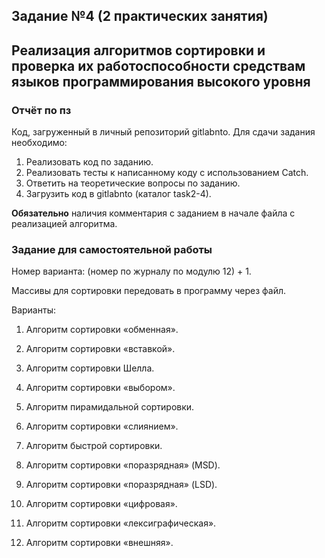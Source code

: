## Задание №4 (2 практических занятия)

## Реализация алгоритмов сортировки и проверка их работоспособности средствам языков программирования высокого уровня

### Отчёт по пз
Код, загруженный в личный репозиторий gitlabnto. Для сдачи задания необходимо:
1. Реализовать код по заданию.
2. Реализовать тесты к написанному коду с использованием Catch.
3. Ответить на теоретические вопросы по заданию.
4. Загрузить код в gitlabnto (каталог task2-4).

**Обязательно** наличия комментария с заданием в начале файла с реализацией алгоритма.

### Задание для самостоятельной работы

Номер варианта: (номер по журналу по модулю 12) + 1.

Массивы для сортировки передовать в программу через файл.

Варианты:
1.	Алгоритм сортировки «обменная».

2.	Алгоритм сортировки «вставкой».

3.	Алгоритм сортировки Шелла.

4.	Алгоритм сортировки «выбором».

5.	Алгоритм пирамидальной сортировки.

6.	Алгоритм сортировки «слиянием».

7.	Алгоритм быстрой сортировки.

8.	Алгоритм сортировки «поразрядная» (MSD).

9.	Алгоритм сортировки «поразрядная» (LSD).

10.	Алгоритм сортировки «цифровая».

11.	Алгоритм сортировки «лексиграфическая».

12.	Алгоритм сортировки «внешняя».

